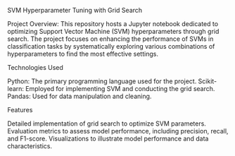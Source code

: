 SVM Hyperparameter Tuning with Grid Search

Project Overview:
This repository hosts a Jupyter notebook dedicated to optimizing Support Vector Machine (SVM) hyperparameters through grid search. The project focuses on enhancing the performance of SVMs in classification tasks by systematically exploring various combinations of hyperparameters to find the most effective settings.

Technologies Used

Python: The primary programming language used for the project.
Scikit-learn: Employed for implementing SVM and conducting the grid search.
Pandas: Used for data manipulation and cleaning.


Features

Detailed implementation of grid search to optimize SVM parameters.
Evaluation metrics to assess model performance, including precision, recall, and F1-score.
Visualizations to illustrate model performance and data characteristics.
